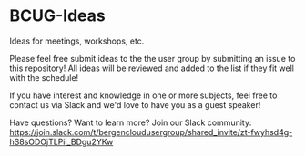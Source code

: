 # BCUG-Ideas
Ideas for meetings, workshops, etc.

Please feel free submit ideas to the the user group by submitting an issue to this repository!
All ideas will be reviewed and added to the list if they fit well with the schedule!

If you have interest and knowledge in one or more subjects, feel free to contact us via Slack and we'd love to have you as a guest speaker!

Have questions? Want to learn more?
Join our Slack community: https://join.slack.com/t/bergencloudusergroup/shared_invite/zt-fwyhsd4g-hS8sODOjTLPii_BDgu2YKw

